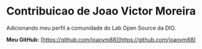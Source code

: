 # Contribuicao de Joao Victor Moreira

Adicionando meu perfil a comunidade do Lab Open Source da DIO.

**Meu GitHub:** [https://github.com/joaovm88](https://github.com/joaovm88)